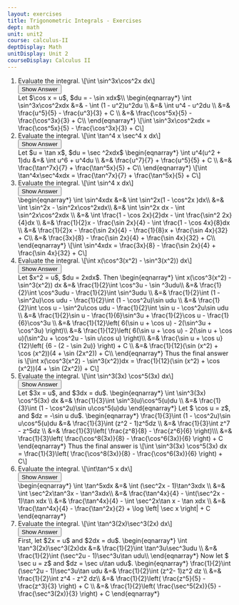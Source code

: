 ```yaml
---
layout: exercises
title: Trigonometric Integrals - Exercises
dept: math
unit: unit2
course: calculus-II
deptDisplay: Math
unitDisplay: Unit 2
courseDisplay: Calculus II
---
```



<ol>
<li><div class="exercise"> Evaluate the integral. \[\int \sin^3x\cos^2x dx\]

<div class="answerBox">
<button onclick="myFunction('answer1')" class="answerButton">Show Answer</button>
<div  id="answer1" class="answer" >
Let $\cos x = u$, $du =  - \sin xdx$\\
\begin{eqnarray*}
\int \sin^3x\cos^2xdx &=&  - \int (1 - u^2)u^2du \\
&=& \int u^4 - u^2du \\
&=& \frac{u^5}{5} - \frac{u^3}{3} + C \\
&=& \frac{\cos^5x}{5} - \frac{\cos^3x}{3} + C\\
\end{eqnarray*}
\[\int \sin^3x\cos^2xdx = \frac{\cos^5x}{5} - \frac{\cos^3x}{3} + C\]
</div>
</div>
</div>
</li>


<li><div class="exercise"> Evaluate the integral. \[\int \tan^4 x \sec^4 x dx\]

<div class="answerBox">
<button onclick="myFunction('answer2')" class="answerButton">Show Answer</button>
<div  id="answer2" class="answer" >
Let $u = \tan x$, $du = \sec ^2xdx$
\begin{eqnarray*}
\int u^4(u^2 + 1)du &=& \int u^6 + u^4du \\
&=& \frac{u^7}{7} + \frac{u^5}{5} + C \\
&=& \frac{\tan^7x}{7} + \frac{\tan^5x}{5} + C\\
\end{eqnarray*}
\[\int \tan^4x\sec^4xdx  = \frac{\tan^7x}{7} + \frac{\tan^5x}{5} + C\]
</div>
</div>
</div>
</li>




<li><div class="exercise"> Evaluate the integral. \[\int \sin^4 x dx\]

<div class="answerBox">
<button onclick="myFunction('answer3')" class="answerButton">Show Answer</button>
<div  id="answer3" class="answer" >
\begin{eqnarray*}
\int \sin^4xdx  &=& \int \sin^2x(1 - \cos^2x )dx\\
&=& \int \sin^2x - \sin^2x\cos^2xdx\\
&=& \int \sin^2x dx - \int \sin^2x\cos^2xdx \\
&=& \int \frac{1 - \cos 2x}{2}dx - \int \frac{\sin^2 2x}{4}dx \\
&=& \frac{1}{2}x - \frac{\sin 2x}{4}  - \int \frac{1 - \cos 4x}{8}dx  \\
&=& \frac{1}{2}x - \frac{\sin 2x}{4} - \frac{1}{8}x + \frac{\sin 4x}{32} + C\\
&=& \frac{3x}{8} - \frac{\sin 2x}{4} + \frac{\sin 4x}{32} + C\\
\end{eqnarray*}
\[\int \sin^4xdx  = \frac{3x}{8} - \frac{\sin 2x}{4} + \frac{\sin 4x}{32} + C\]
</div>
</div>
</div>
</li>




<li><div class="exercise"> Evaluate the integral. \[\int x(\cos^3(x^2) - \sin^3(x^2)) dx\]

<div class="answerBox">
<button onclick="myFunction('answer4')" class="answerButton">Show Answer</button>
<div  id="answer4" class="answer" >
Let  $x^2 = u$, $du = 2xdx$. Then
\begin{eqnarray*}
\int x(\cos^3(x^2) - \sin^3(x^2)) dx &=& \frac{1}{2}\int \cos^3u  - \sin ^3udu\\
&=& \frac{1}{2}\int \cos^3udu - \frac{1}{2}\int \sin^3udu  \\
&=& \frac{1}{2}\int (1 - \sin^2u)\cos udu  - \frac{1}{2}\int (1 - \cos^2u)\sin udu \\
&=& \frac{1}{2}\int \cos u - \sin^2u\cos udu - \frac{1}{2}\int \sin u - \cos^2u\sin udu \\
&=& \frac{1}{2}\sin u - \frac{1}{6}\sin^3u + \frac{1}{2}\cos u - \frac{1}{6}\cos^3u \\
&=& \frac{1}{12}\left( 6(\sin u + \cos u) - 2(\sin^3u + \cos^3u) \right)\\
&=& \frac{1}{12}\left( 6(\sin u + \cos u) - 2(\sin u + \cos u)(\sin^2u + \cos^2u - \sin u\cos u) \right)\\
&=& \frac{\sin u + \cos u}{12}\left( {6 - (2 - \sin 2u)} \right) + C \\
&=& \frac{1}{12}(\sin (x^2) + \cos (x^2))(4 + \sin (2x^2)) + C\\
\end{eqnarray*}
Thus the final answer is
\[\int x(\cos^3(x^2) - \sin^3(x^2))dx  = \frac{1}{12}(\sin (x^2) + \cos (x^2))(4 + \sin (2x^2)) + C\]
</div>
</div>
</div>
</li>



<li><div class="exercise"> Evaluate the integral. \[\int \sin^3(3x) \cos^5(3x) dx\]

<div class="answerBox">
<button onclick="myFunction('answer5')" class="answerButton">Show Answer</button>
<div  id="answer5" class="answer" >
Let $3x = u$, and $3dx = du$. 
\begin{eqnarray*}
\int \sin^3(3x) \cos^5(3x) dx &=& \frac{1}{3}\int \sin^3(u)\cos^5(u)du \\
&=& \frac{1}{3}\int (1 - \cos^2u)\sin u\cos^5(u)du 
\end{eqnarray*}
Let $ \cos u = z$, and $dz = -\sin u du$. 
\begin{eqnarray*}
\frac{1}{3}\int (1 - \cos^2u)\sin u\cos^5(u)du  &=& \frac{1}{3}\int (z^2 - 1)z^5dz  \\
&=& \frac{1}{3}\int z^7 - z^5dz \\
&=& \frac{1}{3}\left( \frac{z^8}{8} - \frac{z^6}{6} \right)\\\
&=& \frac{1}{3}\left( \frac{\cos^8(3x)}{8} - \frac{\cos^6(3x)}{6} \right) + C
\end{eqnarray*}
Thus the final answer is 
\[\int \sin^3(3x) \cos^5(3x) dx = \frac{1}{3}\left( \frac{\cos^8(3x)}{8} - \frac{\cos^6(3x)}{6} \right) + C\]
</div>
</div>
</div>
</li>




<li><div class="exercise"> Evaluate the integral. \[\int\tan^5 x dx\]

<div class="answerBox">
<button onclick="myFunction('answer6')" class="answerButton">Show Answer</button>
<div  id="answer6" class="answer" >
\begin{eqnarray*}
\int \tan^5xdx  &=& \int (\sec^2x - 1)\tan^3xdx  \\
&=& \int \sec^2x\tan^3x - \tan^3xdx\\
&=& \frac{\tan^4x}{4} - \int(\sec^2x - 1)\tan xdx  \\
&=& \frac{\tan^4x}{4} - \int \sec^2x\tan x - \tan xdx \\
&=& \frac{\tan^4x}{4} - \frac{\tan^2x}{2} + \log \left| \sec x \right| + C
\end{eqnarray*}
</div>
</div>
</div>
</li>




<li><div class="exercise"> Evaluate the integral. \[\int \tan^3(2x)\sec^3(2x) dx\]

<div class="answerBox">
<button onclick="myFunction('answer7')" class="answerButton">Show Answer</button>
<div  id="answer7" class="answer" >First, let $2x = u$ and $2dx = du$. 
\begin{eqnarray*}
\int \tan^3(2x)\sec^3(2x)dx  &=& \frac{1}{2}\int \tan^3u\sec^3udu   \\
&=& \frac{1}{2}\int (\sec^2u - 1)\sec^3u\tan udu\\
\end{eqnarray*}
Now let $ \sec u = z$ and $dz = \sec u\tan udu$.
\begin{eqnarray*}
\frac{1}{2}\int (\sec^2u - 1)\sec^3u\tan udu  &=& \frac{1}{2}\int (z^2- 1)z^2 dz \\
&=& \frac{1}{2}\int z^4 - z^2 dz\\
&=& \frac{1}{2}\left( \frac{z^5}{5} - \frac{z^3}{3} \right) + C \\
&=& \frac{1}{2}\left( \frac{\sec^5(2x)}{5} - \frac{\sec^3(2x)}{3} \right) + C
\end{eqnarray*}
</div>
</div>
</div>
</li>


</ol>
